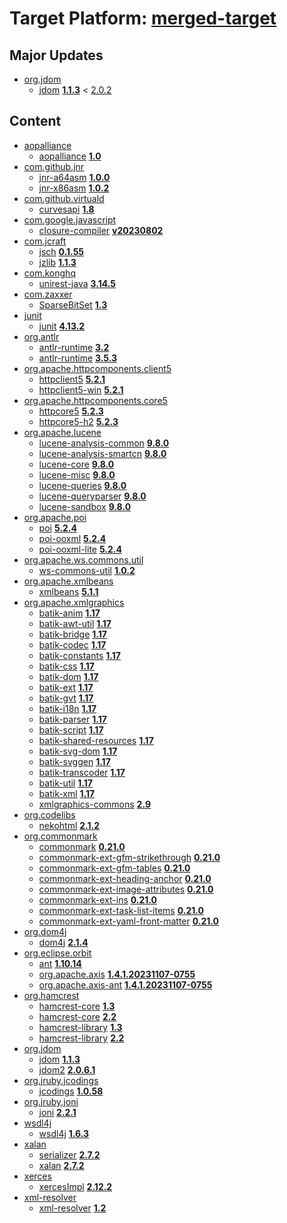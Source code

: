 # Target Platform: [merged-target](https://github.com/eclipse-orbit/orbit-simrel/blob/main/maven-bnd/tp/MavenBND.target)

## Major Updates
 - [org.jdom](https://repo1.maven.org/maven2/org/jdom/)
    - [jdom](https://repo1.maven.org/maven2/org/jdom/jdom/) **[1.1.3](https://repo1.maven.org/maven2/org/jdom/jdom/1.1.3)** < [2.0.2](https://repo1.maven.org/maven2/org/jdom/jdom/2.0.2/)

## Content
 - [aopalliance](https://repo1.maven.org/maven2/aopalliance/)
    - [aopalliance](https://repo1.maven.org/maven2/aopalliance/aopalliance/) **[1.0](https://repo1.maven.org/maven2/aopalliance/aopalliance/1.0)**
 - [com.github.jnr](https://repo1.maven.org/maven2/com/github/jnr/)
    - [jnr-a64asm](https://repo1.maven.org/maven2/com/github/jnr/jnr-a64asm/) **[1.0.0](https://repo1.maven.org/maven2/com/github/jnr/jnr-a64asm/1.0.0)**
    - [jnr-x86asm](https://repo1.maven.org/maven2/com/github/jnr/jnr-x86asm/) **[1.0.2](https://repo1.maven.org/maven2/com/github/jnr/jnr-x86asm/1.0.2)**
 - [com.github.virtuald](https://repo1.maven.org/maven2/com/github/virtuald/)
    - [curvesapi](https://repo1.maven.org/maven2/com/github/virtuald/curvesapi/) **[1.8](https://repo1.maven.org/maven2/com/github/virtuald/curvesapi/1.8)**
 - [com.google.javascript](https://repo1.maven.org/maven2/com/google/javascript/)
    - [closure-compiler](https://repo1.maven.org/maven2/com/google/javascript/closure-compiler/) **[v20230802](https://repo1.maven.org/maven2/com/google/javascript/closure-compiler/v20230802)**
 - [com.jcraft](https://repo1.maven.org/maven2/com/jcraft/)
    - [jsch](https://repo1.maven.org/maven2/com/jcraft/jsch/) **[0.1.55](https://repo1.maven.org/maven2/com/jcraft/jsch/0.1.55)**
    - [jzlib](https://repo1.maven.org/maven2/com/jcraft/jzlib/) **[1.1.3](https://repo1.maven.org/maven2/com/jcraft/jzlib/1.1.3)**
 - [com.konghq](https://repo1.maven.org/maven2/com/konghq/)
    - [unirest-java](https://repo1.maven.org/maven2/com/konghq/unirest-java/) **[3.14.5](https://repo1.maven.org/maven2/com/konghq/unirest-java/3.14.5)**
 - [com.zaxxer](https://repo1.maven.org/maven2/com/zaxxer/)
    - [SparseBitSet](https://repo1.maven.org/maven2/com/zaxxer/SparseBitSet/) **[1.3](https://repo1.maven.org/maven2/com/zaxxer/SparseBitSet/1.3)**
 - [junit](https://repo1.maven.org/maven2/junit/)
    - [junit](https://repo1.maven.org/maven2/junit/junit/) **[4.13.2](https://repo1.maven.org/maven2/junit/junit/4.13.2)**
 - [org.antlr](https://repo1.maven.org/maven2/org/antlr/)
    - [antlr-runtime](https://repo1.maven.org/maven2/org/antlr/antlr-runtime/) **[3.2](https://repo1.maven.org/maven2/org/antlr/antlr-runtime/3.2)**
    - [antlr-runtime](https://repo1.maven.org/maven2/org/antlr/antlr-runtime/) **[3.5.3](https://repo1.maven.org/maven2/org/antlr/antlr-runtime/3.5.3)**
 - [org.apache.httpcomponents.client5](https://repo1.maven.org/maven2/org/apache/httpcomponents/client5/)
    - [httpclient5](https://repo1.maven.org/maven2/org/apache/httpcomponents/client5/httpclient5/) **[5.2.1](https://repo1.maven.org/maven2/org/apache/httpcomponents/client5/httpclient5/5.2.1)**
    - [httpclient5-win](https://repo1.maven.org/maven2/org/apache/httpcomponents/client5/httpclient5-win/) **[5.2.1](https://repo1.maven.org/maven2/org/apache/httpcomponents/client5/httpclient5-win/5.2.1)**
 - [org.apache.httpcomponents.core5](https://repo1.maven.org/maven2/org/apache/httpcomponents/core5/)
    - [httpcore5](https://repo1.maven.org/maven2/org/apache/httpcomponents/core5/httpcore5/) **[5.2.3](https://repo1.maven.org/maven2/org/apache/httpcomponents/core5/httpcore5/5.2.3)**
    - [httpcore5-h2](https://repo1.maven.org/maven2/org/apache/httpcomponents/core5/httpcore5-h2/) **[5.2.3](https://repo1.maven.org/maven2/org/apache/httpcomponents/core5/httpcore5-h2/5.2.3)**
 - [org.apache.lucene](https://repo1.maven.org/maven2/org/apache/lucene/)
    - [lucene-analysis-common](https://repo1.maven.org/maven2/org/apache/lucene/lucene-analysis-common/) **[9.8.0](https://repo1.maven.org/maven2/org/apache/lucene/lucene-analysis-common/9.8.0)**
    - [lucene-analysis-smartcn](https://repo1.maven.org/maven2/org/apache/lucene/lucene-analysis-smartcn/) **[9.8.0](https://repo1.maven.org/maven2/org/apache/lucene/lucene-analysis-smartcn/9.8.0)**
    - [lucene-core](https://repo1.maven.org/maven2/org/apache/lucene/lucene-core/) **[9.8.0](https://repo1.maven.org/maven2/org/apache/lucene/lucene-core/9.8.0)**
    - [lucene-misc](https://repo1.maven.org/maven2/org/apache/lucene/lucene-misc/) **[9.8.0](https://repo1.maven.org/maven2/org/apache/lucene/lucene-misc/9.8.0)**
    - [lucene-queries](https://repo1.maven.org/maven2/org/apache/lucene/lucene-queries/) **[9.8.0](https://repo1.maven.org/maven2/org/apache/lucene/lucene-queries/9.8.0)**
    - [lucene-queryparser](https://repo1.maven.org/maven2/org/apache/lucene/lucene-queryparser/) **[9.8.0](https://repo1.maven.org/maven2/org/apache/lucene/lucene-queryparser/9.8.0)**
    - [lucene-sandbox](https://repo1.maven.org/maven2/org/apache/lucene/lucene-sandbox/) **[9.8.0](https://repo1.maven.org/maven2/org/apache/lucene/lucene-sandbox/9.8.0)**
 - [org.apache.poi](https://repo1.maven.org/maven2/org/apache/poi/)
    - [poi](https://repo1.maven.org/maven2/org/apache/poi/poi/) **[5.2.4](https://repo1.maven.org/maven2/org/apache/poi/poi/5.2.4)**
    - [poi-ooxml](https://repo1.maven.org/maven2/org/apache/poi/poi-ooxml/) **[5.2.4](https://repo1.maven.org/maven2/org/apache/poi/poi-ooxml/5.2.4)**
    - [poi-ooxml-lite](https://repo1.maven.org/maven2/org/apache/poi/poi-ooxml-lite/) **[5.2.4](https://repo1.maven.org/maven2/org/apache/poi/poi-ooxml-lite/5.2.4)**
 - [org.apache.ws.commons.util](https://repo1.maven.org/maven2/org/apache/ws/commons/util/)
    - [ws-commons-util](https://repo1.maven.org/maven2/org/apache/ws/commons/util/ws-commons-util/) **[1.0.2](https://repo1.maven.org/maven2/org/apache/ws/commons/util/ws-commons-util/1.0.2)**
 - [org.apache.xmlbeans](https://repo1.maven.org/maven2/org/apache/xmlbeans/)
    - [xmlbeans](https://repo1.maven.org/maven2/org/apache/xmlbeans/xmlbeans/) **[5.1.1](https://repo1.maven.org/maven2/org/apache/xmlbeans/xmlbeans/5.1.1)**
 - [org.apache.xmlgraphics](https://repo1.maven.org/maven2/org/apache/xmlgraphics/)
    - [batik-anim](https://repo1.maven.org/maven2/org/apache/xmlgraphics/batik-anim/) **[1.17](https://repo1.maven.org/maven2/org/apache/xmlgraphics/batik-anim/1.17)**
    - [batik-awt-util](https://repo1.maven.org/maven2/org/apache/xmlgraphics/batik-awt-util/) **[1.17](https://repo1.maven.org/maven2/org/apache/xmlgraphics/batik-awt-util/1.17)**
    - [batik-bridge](https://repo1.maven.org/maven2/org/apache/xmlgraphics/batik-bridge/) **[1.17](https://repo1.maven.org/maven2/org/apache/xmlgraphics/batik-bridge/1.17)**
    - [batik-codec](https://repo1.maven.org/maven2/org/apache/xmlgraphics/batik-codec/) **[1.17](https://repo1.maven.org/maven2/org/apache/xmlgraphics/batik-codec/1.17)**
    - [batik-constants](https://repo1.maven.org/maven2/org/apache/xmlgraphics/batik-constants/) **[1.17](https://repo1.maven.org/maven2/org/apache/xmlgraphics/batik-constants/1.17)**
    - [batik-css](https://repo1.maven.org/maven2/org/apache/xmlgraphics/batik-css/) **[1.17](https://repo1.maven.org/maven2/org/apache/xmlgraphics/batik-css/1.17)**
    - [batik-dom](https://repo1.maven.org/maven2/org/apache/xmlgraphics/batik-dom/) **[1.17](https://repo1.maven.org/maven2/org/apache/xmlgraphics/batik-dom/1.17)**
    - [batik-ext](https://repo1.maven.org/maven2/org/apache/xmlgraphics/batik-ext/) **[1.17](https://repo1.maven.org/maven2/org/apache/xmlgraphics/batik-ext/1.17)**
    - [batik-gvt](https://repo1.maven.org/maven2/org/apache/xmlgraphics/batik-gvt/) **[1.17](https://repo1.maven.org/maven2/org/apache/xmlgraphics/batik-gvt/1.17)**
    - [batik-i18n](https://repo1.maven.org/maven2/org/apache/xmlgraphics/batik-i18n/) **[1.17](https://repo1.maven.org/maven2/org/apache/xmlgraphics/batik-i18n/1.17)**
    - [batik-parser](https://repo1.maven.org/maven2/org/apache/xmlgraphics/batik-parser/) **[1.17](https://repo1.maven.org/maven2/org/apache/xmlgraphics/batik-parser/1.17)**
    - [batik-script](https://repo1.maven.org/maven2/org/apache/xmlgraphics/batik-script/) **[1.17](https://repo1.maven.org/maven2/org/apache/xmlgraphics/batik-script/1.17)**
    - [batik-shared-resources](https://repo1.maven.org/maven2/org/apache/xmlgraphics/batik-shared-resources/) **[1.17](https://repo1.maven.org/maven2/org/apache/xmlgraphics/batik-shared-resources/1.17)**
    - [batik-svg-dom](https://repo1.maven.org/maven2/org/apache/xmlgraphics/batik-svg-dom/) **[1.17](https://repo1.maven.org/maven2/org/apache/xmlgraphics/batik-svg-dom/1.17)**
    - [batik-svggen](https://repo1.maven.org/maven2/org/apache/xmlgraphics/batik-svggen/) **[1.17](https://repo1.maven.org/maven2/org/apache/xmlgraphics/batik-svggen/1.17)**
    - [batik-transcoder](https://repo1.maven.org/maven2/org/apache/xmlgraphics/batik-transcoder/) **[1.17](https://repo1.maven.org/maven2/org/apache/xmlgraphics/batik-transcoder/1.17)**
    - [batik-util](https://repo1.maven.org/maven2/org/apache/xmlgraphics/batik-util/) **[1.17](https://repo1.maven.org/maven2/org/apache/xmlgraphics/batik-util/1.17)**
    - [batik-xml](https://repo1.maven.org/maven2/org/apache/xmlgraphics/batik-xml/) **[1.17](https://repo1.maven.org/maven2/org/apache/xmlgraphics/batik-xml/1.17)**
    - [xmlgraphics-commons](https://repo1.maven.org/maven2/org/apache/xmlgraphics/xmlgraphics-commons/) **[2.9](https://repo1.maven.org/maven2/org/apache/xmlgraphics/xmlgraphics-commons/2.9)**
 - [org.codelibs](https://repo1.maven.org/maven2/org/codelibs/)
    - [nekohtml](https://repo1.maven.org/maven2/org/codelibs/nekohtml/) **[2.1.2](https://repo1.maven.org/maven2/org/codelibs/nekohtml/2.1.2)**
 - [org.commonmark](https://repo1.maven.org/maven2/org/commonmark/)
    - [commonmark](https://repo1.maven.org/maven2/org/commonmark/commonmark/) **[0.21.0](https://repo1.maven.org/maven2/org/commonmark/commonmark/0.21.0)**
    - [commonmark-ext-gfm-strikethrough](https://repo1.maven.org/maven2/org/commonmark/commonmark-ext-gfm-strikethrough/) **[0.21.0](https://repo1.maven.org/maven2/org/commonmark/commonmark-ext-gfm-strikethrough/0.21.0)**
    - [commonmark-ext-gfm-tables](https://repo1.maven.org/maven2/org/commonmark/commonmark-ext-gfm-tables/) **[0.21.0](https://repo1.maven.org/maven2/org/commonmark/commonmark-ext-gfm-tables/0.21.0)**
    - [commonmark-ext-heading-anchor](https://repo1.maven.org/maven2/org/commonmark/commonmark-ext-heading-anchor/) **[0.21.0](https://repo1.maven.org/maven2/org/commonmark/commonmark-ext-heading-anchor/0.21.0)**
    - [commonmark-ext-image-attributes](https://repo1.maven.org/maven2/org/commonmark/commonmark-ext-image-attributes/) **[0.21.0](https://repo1.maven.org/maven2/org/commonmark/commonmark-ext-image-attributes/0.21.0)**
    - [commonmark-ext-ins](https://repo1.maven.org/maven2/org/commonmark/commonmark-ext-ins/) **[0.21.0](https://repo1.maven.org/maven2/org/commonmark/commonmark-ext-ins/0.21.0)**
    - [commonmark-ext-task-list-items](https://repo1.maven.org/maven2/org/commonmark/commonmark-ext-task-list-items/) **[0.21.0](https://repo1.maven.org/maven2/org/commonmark/commonmark-ext-task-list-items/0.21.0)**
    - [commonmark-ext-yaml-front-matter](https://repo1.maven.org/maven2/org/commonmark/commonmark-ext-yaml-front-matter/) **[0.21.0](https://repo1.maven.org/maven2/org/commonmark/commonmark-ext-yaml-front-matter/0.21.0)**
 - [org.dom4j](https://repo1.maven.org/maven2/org/dom4j/)
    - [dom4j](https://repo1.maven.org/maven2/org/dom4j/dom4j/) **[2.1.4](https://repo1.maven.org/maven2/org/dom4j/dom4j/2.1.4)**
 - [org.eclipse.orbit](https://repo.eclipse.org/content/repositories/orbit-approved-artifacts/org/eclipse/orbit/)
    - [ant](https://repo.eclipse.org/content/repositories/orbit-approved-artifacts/org/eclipse/orbit/ant/) **[1.10.14](https://repo.eclipse.org/content/repositories/orbit-approved-artifacts/org/eclipse/orbit/ant/1.10.14)**
    - [org.apache.axis](https://repo.eclipse.org/content/repositories/orbit-approved-artifacts/org/eclipse/orbit/org.apache.axis/) **[1.4.1.20231107-0755](https://repo.eclipse.org/content/repositories/orbit-approved-artifacts/org/eclipse/orbit/org.apache.axis/1.4.1.20231107-0755)**
    - [org.apache.axis-ant](https://repo.eclipse.org/content/repositories/orbit-approved-artifacts/org/eclipse/orbit/org.apache.axis-ant/) **[1.4.1.20231107-0755](https://repo.eclipse.org/content/repositories/orbit-approved-artifacts/org/eclipse/orbit/org.apache.axis-ant/1.4.1.20231107-0755)**
 - [org.hamcrest](https://repo1.maven.org/maven2/org/hamcrest/)
    - [hamcrest-core](https://repo1.maven.org/maven2/org/hamcrest/hamcrest-core/) **[1.3](https://repo1.maven.org/maven2/org/hamcrest/hamcrest-core/1.3)**
    - [hamcrest-core](https://repo1.maven.org/maven2/org/hamcrest/hamcrest-core/) **[2.2](https://repo1.maven.org/maven2/org/hamcrest/hamcrest-core/2.2)**
    - [hamcrest-library](https://repo1.maven.org/maven2/org/hamcrest/hamcrest-library/) **[1.3](https://repo1.maven.org/maven2/org/hamcrest/hamcrest-library/1.3)**
    - [hamcrest-library](https://repo1.maven.org/maven2/org/hamcrest/hamcrest-library/) **[2.2](https://repo1.maven.org/maven2/org/hamcrest/hamcrest-library/2.2)**
 - [org.jdom](https://repo1.maven.org/maven2/org/jdom/)
    - [jdom](https://repo1.maven.org/maven2/org/jdom/jdom/) **[1.1.3](https://repo1.maven.org/maven2/org/jdom/jdom/1.1.3)**
    - [jdom2](https://repo1.maven.org/maven2/org/jdom/jdom2/) **[2.0.6.1](https://repo1.maven.org/maven2/org/jdom/jdom2/2.0.6.1)**
 - [org.jruby.jcodings](https://repo1.maven.org/maven2/org/jruby/jcodings/)
    - [jcodings](https://repo1.maven.org/maven2/org/jruby/jcodings/jcodings/) **[1.0.58](https://repo1.maven.org/maven2/org/jruby/jcodings/jcodings/1.0.58)**
 - [org.jruby.joni](https://repo1.maven.org/maven2/org/jruby/joni/)
    - [joni](https://repo1.maven.org/maven2/org/jruby/joni/joni/) **[2.2.1](https://repo1.maven.org/maven2/org/jruby/joni/joni/2.2.1)**
 - [wsdl4j](https://repo1.maven.org/maven2/wsdl4j/)
    - [wsdl4j](https://repo1.maven.org/maven2/wsdl4j/wsdl4j/) **[1.6.3](https://repo1.maven.org/maven2/wsdl4j/wsdl4j/1.6.3)**
 - [xalan](https://repo1.maven.org/maven2/xalan/)
    - [serializer](https://repo1.maven.org/maven2/xalan/serializer/) **[2.7.2](https://repo1.maven.org/maven2/xalan/serializer/2.7.2)**
    - [xalan](https://repo1.maven.org/maven2/xalan/xalan/) **[2.7.2](https://repo1.maven.org/maven2/xalan/xalan/2.7.2)**
 - [xerces](https://repo1.maven.org/maven2/xerces/)
    - [xercesImpl](https://repo1.maven.org/maven2/xerces/xercesImpl/) **[2.12.2](https://repo1.maven.org/maven2/xerces/xercesImpl/2.12.2)**
 - [xml-resolver](https://repo1.maven.org/maven2/xml-resolver/)
    - [xml-resolver](https://repo1.maven.org/maven2/xml-resolver/xml-resolver/) **[1.2](https://repo1.maven.org/maven2/xml-resolver/xml-resolver/1.2)**
